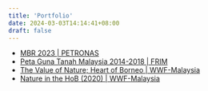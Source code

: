 ```yaml
---
title: 'Portfolio'
date: 2024-03-03T14:14:41+08:00
draft: false
---
```


* [MBR 2023 | PETRONAS](posts/portfolio_01)
* [Peta Guna Tanah Malaysia 2014-2018 | FRIM](posts/portfolio_02) 
* [The Value of Nature; Heart of Borneo | WWF-Malaysia](/posts/portfolio_03)
* [Nature in the HoB (2020) | WWF-Malaysia](/posts/portfolio_04)